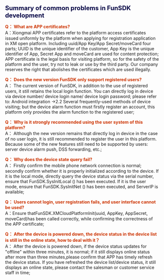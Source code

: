 <label style="color:#000044;font-size:20px;"><b>Summary of common problems in FunSDK development</b></label>

<label style="color:#c30"><b> Q： What are APP certificates?</b></label><br>
A：Xiongmai APP certificates refer to the platform access certificates issued uniformly by the platform when applying for registration application in XM open platform. Including uuid/App Key/App Secret/moveCard four parts; UUID is the unique identifier of the customer, App Key is the unique identifier of App, Secret App and moveCard are used for content protection; APP certificate is the legal basis for visiting platform, so for the safety of the platform and the user, try not to leak or use by the third party. Our company reserves the right that abolishes the certificates which are used illegally.


<label style="color:#c30"><b> Q： Does the new version FunSDK only support registered users?</b></label><br>
A： The current version of FunSDK, in addition to the use of registered users, it still retains the local login function. You can directly log in device via device number/ device login name/ device login password; please refer to: Android integration ->2.2 Several frequently-used methods of device visiting; but the device alarm function must firstly register an account, this platform only provides the alarm function to the registered user;

<label style="color:#c30"><b> Q：  Why is it strongly recommended using the user system of this platform?</b></label><br>
A： Although the new version remains that directly log in device in the case of no user login, it is still recommended to register the user in this platform. Because some of the new features still need to be supported by users: server device alarm push, DSS forwarding, etc.;



<label style="color:#c30"><b> Q： Why does the device state query fail?</b></label><br>
A： Firstly confirm the mobile phone network connection is normal; secondly confirm whether it is properly initialized according to the device. If it is the local mode, directly query the device status via the serial number, ensure that FunSDK.SysInitLocal () has been executed. If it is the user mode, ensure that FunSDK.SysInitNet () has been executed, and ServerIP is available;




<label style="color:#c30"><b> Q： Users cannot login, user registration fails, and user interface cannot be used?</b></label><br>
A：Ensure thatFunSDK.XMCloudPlatformInit(uuid, AppKey, AppSecret, moveCard)has been called correctly, while confirming the correctness of the APP certificate;


<label style="color:#c30"><b>Q：  After the device is powered down, the device status in the device list is still in the online state, how to deal with it？</b></label><br>
A： After the device is powered down, if the device status updates for "offline" within three minutes, it is normal; if it still displays online status after more than three minutes,please confirm that APP has timely refresh the device status. If you have refreshed the device list/device status, it still displays an online state, please contact the salesman or customer service staff in time;

